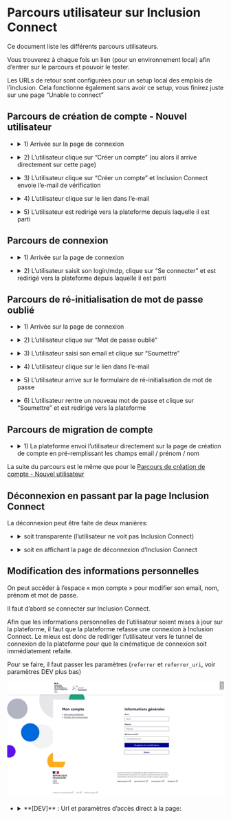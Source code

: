 # Parcours utilisateur sur Inclusion Connect

Ce document liste les différents parcours utilisateurs.

Vous trouverez à chaque fois un lien (pour un environnement local) afin d’entrer sur le parcours et pouvoir le tester.

Les URLs de retour sont configurées pour un setup local des emplois de l’inclusion. Cela fonctionne également sans avoir ce setup, vous finirez juste sur une page “Unable to connect”

## Parcours de création de compte - Nouvel utilisateur

- <details>
  <summary>1) Arrivée sur la page de connexion</summary>

  ![image info](img/register-1.jpg)

  - <details>
    <summary>**[DEV]** : Url et paramètres d’accès direct à la page:</summary>

    http://0.0.0.0:8080/auth/authorize?response_type=code&client_id=local_inclusion_connect&redirect_uri=http%3A%2F%2Flocalhost%3A8000%2Finclusion_connect%2Fcallback&scope=openid+profile+email&state=0xGVKT6eO9NT%3Aarn7NqGqozXjsvio5CAmU2lpoF2nJmLTlU9OuaHAtOg&nonce=r04v4u8sT05W

    L’url est celle de l’endpoint Authorization: `https://{hostname}/auth/authorize`

    Les paramètres à renseigner sont:

    - `**response_type**` : La valeur `code`
    - `**client_id**` : Le `CLIENT_ID` qui vous été fourni
    - `**redirect_uri**` : L’url à laquelle sera redirigée l’utilisateur à la fin du processus sur Inclusion Connect
    - `**scope**` : La valeur `openid profile email`
    - `**state**` : Une valeur généré par votre application ([voir documentation sur github pour plus de détail](inclusion_connect.md#requête-authentification))
    - `**nonce**` : Une autre valeur généré par votre application ([voir documentation sur github pour plus de détail](inclusion_connect.md#requête-authentification))
    - `**login_hint**` (optionnel) : permet de spécifier l'adresse e-mail que l'utilisateur doit utiliser pour se connecter ou pour se créer un compte.

    </details>

</details>

- <details>
  <summary>2) L’utilisateur clique sur “Créer un compte” (ou alors il arrive directement sur cette page)</summary>

  ![image info](img/register-2.jpg)

  - <details>
    <summary>**[DEV]** : Url et paramètres d’accès direct à la page:</summary>

    http://0.0.0.0:8080/auth/register?response_type=code&client_id=local_inclusion_connect&redirect_uri=http%3A%2F%2Flocalhost%3A8000%2Finclusion_connect%2Fcallback&scope=openid+profile+email&state=0xGVKT6eO9NT%3Aarn7NqGqozXjsvio5CAmU2lpoF2nJmLTlU9OuaHAtOg&nonce=r04v4u8sT05W&from=emplois

    L’url est celle de l’endpoint Registration: `https://{hostname}/auth/register`

    Les paramètres à renseigner sont:

    - `**response_type**` : La valeur `code`
    - `**client_id**` : Le `CLIENT_ID` qui vous été fourni
    - `**redirect_uri**` : L’url à laquelle sera redirigée l’utilisateur à la fin du processus sur Inclusion Connect
    - `**scope**` : La valeur `openid profile email`
    - `**state**` : Une valeur généré par votre application ([voir documentation sur github pour plus de détail](inclusion_connect.md#requête-authentification))
    - `**nonce**` : Une autre valeur généré par votre application ([voir documentation sur github pour plus de détail](inclusion_connect.md#requête-authentification))
    - `**login_hint**` (optionnel) : permet de spécifier l'adresse e-mail que l'utilisateur doit utiliser pour se connecter ou pour se créer un compte.

  </details>

</details>

- <details>
  <summary>3) L’utilisateur clique sur “Créer un compte” et Inclusion Connect envoie l’e-mail de vérification</summary>

  ![image info](img/register-3.jpg)
</details>

- <details>
  <summary>4) L’utilisateur clique sur le lien dans l’e-mail</summary>

  ![image info](img/register-4.jpg)
</details>

- <details>
  <summary>5) L’utilisateur est redirigé vers la plateforme depuis laquelle il est parti</summary>

  Le compte sur la plateforme est créé à ce moment là.
</details>

## Parcours de connexion

- <details>
  <summary>1) Arrivée sur la page de connexion</summary>

  ![image info](img/login-1.jpg)

  - <details>
    <summary>**[DEV]** : Url et paramètres d’accès direct à la page:</summary>

    http://0.0.0.0:8080/auth/authorize?response_type=code&client_id=local_inclusion_connect&redirect_uri=http%3A%2F%2Flocalhost%3A8000%2Finclusion_connect%2Fcallback&scope=openid+profile+email&state=0xGVKT6eO9NT%3Aarn7NqGqozXjsvio5CAmU2lpoF2nJmLTlU9OuaHAtOg&nonce=r04v4u8sT05W

    L’url est celle de l’endpoint Authorization: `https://{hostname}/auth/authorize`

    Les paramètres à renseigner sont:

    - `**response_type**` : La valeur `code`
    - `**client_id**` : Le `CLIENT_ID` qui vous été fourni
    - `**redirect_uri**` : L’url à laquelle sera redirigée l’utilisateur à la fin du processus sur Inclusion Connect
    - `**scope**` : La valeur `openid profile email`
    - `**state**` : Une valeur généré par votre application ([voir documentation sur github pour plus de détail](inclusion_connect.md#requête-authentification))
    - `**nonce**` : Une autre valeur généré par votre application ([voir documentation sur github pour plus de détail](inclusion_connect.md#requête-authentification))
    - `**login_hint**` (optionnel) : permet de spécifier l'adresse e-mail que l'utilisateur doit utiliser pour se connecter ou pour se créer un compte.

  </details>

</details>

- <details>
  <summary>2) L’utilisateur saisit son login/mdp, clique sur “Se connecter” et est redirigé vers la plateforme depuis laquelle il est parti</summary>
</details>

## Parcours de ré-initialisation de mot de passe oublié

- <details>
  <summary>1) Arrivée sur la page de connexion</summary>

  ![image info](img/reset-password-1.jpg)

  - <details>
    <summary>**[DEV]** : Url et paramètres d’accès direct à la page:</summary>

    http://0.0.0.0:8080/auth/authorize?response_type=code&client_id=local_inclusion_connect&redirect_uri=http%3A%2F%2Flocalhost%3A8000%2Finclusion_connect%2Fcallback&scope=openid+profile+email&state=0xGVKT6eO9NT%3Aarn7NqGqozXjsvio5CAmU2lpoF2nJmLTlU9OuaHAtOg&nonce=r04v4u8sT05W

    L’url est celle de l’endpoint Authorization: `https://{hostname}/auth/authorize`

    Les paramètres à renseigner sont:

    - `**response_type**` : La valeur `code`
    - `**client_id**` : Le `CLIENT_ID` qui vous été fourni
    - `**redirect_uri**` : L’url à laquelle sera redirigée l’utilisateur à la fin du processus sur Inclusion Connect
    - `**scope**` : La valeur `openid profile email`
    - `**state**` : Une valeur généré par votre application ([voir documentation sur github pour plus de détail](inclusion_connect.md#requête-authentification))
    - `**nonce**` : Une autre valeur généré par votre application ([voir documentation sur github pour plus de détail](inclusion_connect.md#requête-authentification))
    - `**login_hint**` (optionnel) : permet de spécifier l'adresse e-mail que l'utilisateur doit utiliser pour se connecter ou pour se créer un compte.

  </details>

</details>

- <details>
  <summary>2) L’utilisateur clique sur “Mot de passe oublié”</summary>

  ![image info](img/reset-password-2.jpg)
</details>

- <details>
  <summary>3) L’utilisateur saisi son email et clique sur “Soumettre”</summary>

  L’utilisateur est redirigé vers la page de connexion et un email est envoyé

  ![image info](img/reset-password-3.jpg)
</details>

- <details>
  <summary>4) L’utilisateur clique sur le lien dans l’e-mail</summary>

  ![image info](img/reset-password-4.jpg)
</details>

- <details>
  <summary>5) L’utilisateur arrive sur le formulaire de ré-initialisation de mot de passe</summary>

  ![image info](img/reset-password-5.jpg)
</details>

- <details>
  <summary>6) L’utilisateur rentre un nouveau mot de passe et clique sur “Soumettre” et est redirigé vers la plateforme</summary>
</details>

## Parcours de migration de compte

- <details>
  <summary>1) La plateforme envoi l’utilisateur directement sur la page de création de compte en pré-remplissant les champs email / prénom / nom</summary>

  ![image info](img/activate-1.jpg)

  - <details>
    <summary>**[DEV]** : Url et paramètres d’accès direct à la page:</summary>

    http://0.0.0.0:8080/auth/activate?response_type=code&client_id=local_inclusion_connect&redirect_uri=http%3A%2F%2Flocalhost%3A8000%2Finclusion_connect%2Fcallback&scope=openid+profile+email&state=mJGvp3qwBMkD%3AYedrAibh8pHw0yx3mY8-L2Zp-vhLe8D-rL2aClHm9zQ&nonce=CbBAoMxEUIJR&login_hint=mon%40email.com&lastname=Nom&firstname=Pr%C3%A9nom

    L’url est celle de l’endpoint Registration: `https://{hostname}/auth/activate`

    Les paramètres à renseigner sont:

    - `**response_type**` : La valeur `code`
    - `**client_id**` : Le `CLIENT_ID` qui vous été fourni
    - `**redirect_uri**` : L’url à laquelle sera redirigée l’utilisateur à la fin du processus sur Inclusion Connect
    - `**scope**` : La valeur `openid profile email`
    - `**state**` : Une valeur généré par votre application ([voir documentation sur github pour plus de détail](inclusion_connect.md#requête-authentification))
    - `**nonce**` : Une autre valeur généré par votre application ([voir documentation sur github pour plus de détail](inclusion_connect.md#requête-authentification))
    - **`login_hint`** pour l’email
    - **`firstname`** pour le prénom
    - **`lastname`** pour le nom

    Les paramètres **`login_hint` `firstname`** et **`lastname`** sont obligatoires (une erreur `Missing activation parameters` sera affichée dans le cas où l’un manque)

  </details>

</details>

La suite du parcours est le même que pour le [Parcours de création de compte - Nouvel utilisateur](#Parcours-de-création-de-compte---Nouvel-utilisateur)

## Déconnexion en passant par la page Inclusion Connect

La déconnexion peut être faite de deux manières:

- <details>
  <summary>soit transparente (l’utilisateur ne voit pas Inclusion Connect)</summary>

  - <details>
    <summary>**[DEV]** : Url et paramètres d’accès direct à la page:</summary>

    Pas d’accès direct vu qu’il faut l’`id_token`

    L’url est celle de l’endpoint Logout: `https://{hostname}/realms/{realm-name}/protocol/openid-connect/logout`

    Les paramètres à renseigner sont:

    - `**id_token_hint**` : l’`id_token` récupéré à l’étape de connexion de l’utilisateur
    - `**post_logout_redirect_uri**` : L’url à laquelle sera redirigée l’utilisateur après avoir été déconnecté

  </details>

</details>

- <details>
  <summary>soit en affichant la page de déconnexion d’Inclusion Connect</summary>

  ![image info](img/logout-prompt.jpg)

  - <details>
    <summary>**[DEV]** : Url et paramètres d’accès direct à la page:</summary>

    http://0.0.0.0:8080/realms/local/protocol/openid-connect/logout?client_id=local_inclusion_connect&post_logout_redirect_uri=http%3A%2F%2Flocalhost%3A8000

    L’url est celle de l’endpoint Logout: `https://{hostname}/realms/{realm-name}/protocol/openid-connect/logout`

    Les paramètres à renseigner sont:

    - `**client_id**` : Le `CLIENT_ID` qui vous été fourni
    - `**post_logout_redirect_uri**` : L’url à laquelle sera redirigée l’utilisateur àprès avoir été decconecté

  </details>

</details>

## Modification des informations personnelles

On peut accéder à l’espace « mon compte » pour modifier son email, nom, prénom et mot de passe.

Il faut d’abord se connecter sur Inclusion Connect.

Afin que les informations personnelles de l’utilisateur soient mises à jour sur la plateforme, il faut que la plateforme refasse une connexion à Inclusion Connect. Le mieux est donc de rediriger l’utilisateur vers le tunnel de connexion de la plateforme pour que la cinématique de connexion soit immédiatement refaite.

Pour se faire, il faut passer les paramètres (`referrer` et `referrer_uri`, voir paramètres DEV plus bas)

![image info](img/edit-user-info.jpg)

- <details>
  <summary>**[DEV]** : Url et paramètres d’accès direct à la page:</summary>

  http://0.0.0.0:8080/accounts/my-account?referrer=local_inclusion_connect&referrer_uri=http%3A%2F%2Flocalhost%3A8000%2Finclusion_connect%2Fauthorize%3Fnext_url%3Dhttp%253A%252F%252Flocalhost%253A8000%252Fdashboard%252Fedit_user_info%26user_kind%3Dprescriber

  L’url est : `https://{hostname}/accounts/my-account`

  Les paramètres à renseigner :

  - `**referrer**` : Le `CLIENT_ID` qui vous été fourni
  - `**referrer_uri**` : L’url à laquelle sera redirigée l’utilisateur après avoir modifié ces informations personnelles.
  - `**login_hint**` (optionnel) : permet de spécifier l'adresse e-mail utilisé pour se connecter si l'utilisateur n'a plus de session en cours sur Inclusion Connect.

  Vous **devez** renseigner ces deux paramètres pour que le bouton de renvoi vers l’application soit affiché.

</details>

